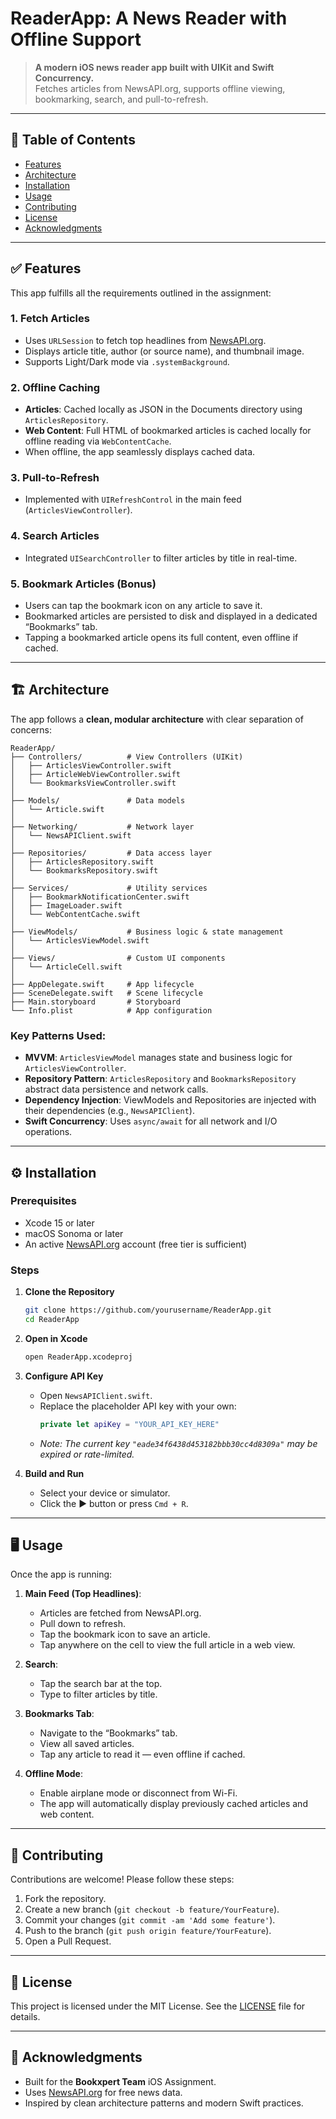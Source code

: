 # ReaderApp: A News Reader with Offline Support

> **A modern iOS news reader app built with UIKit and Swift Concurrency.**  
> Fetches articles from NewsAPI.org, supports offline viewing, bookmarking, search, and pull-to-refresh.

---

## 📌 Table of Contents

- [Features](#-features)
- [Architecture](#-architecture)
- [Installation](#-installation)
- [Usage](#-usage)
- [Contributing](#-contributing)
- [License](#-license)
- [Acknowledgments](#-acknowledgments)

---

## ✅ Features

This app fulfills all the requirements outlined in the assignment:

### 1. Fetch Articles
- Uses `URLSession` to fetch top headlines from [NewsAPI.org](https://newsapi.org).
- Displays article title, author (or source name), and thumbnail image.
- Supports Light/Dark mode via `.systemBackground`.

### 2. Offline Caching
- **Articles**: Cached locally as JSON in the Documents directory using `ArticlesRepository`.
- **Web Content**: Full HTML of bookmarked articles is cached locally for offline reading via `WebContentCache`.
- When offline, the app seamlessly displays cached data.

### 3. Pull-to-Refresh
- Implemented with `UIRefreshControl` in the main feed (`ArticlesViewController`).

### 4. Search Articles
- Integrated `UISearchController` to filter articles by title in real-time.

### 5. Bookmark Articles (Bonus)
- Users can tap the bookmark icon on any article to save it.
- Bookmarked articles are persisted to disk and displayed in a dedicated “Bookmarks” tab.
- Tapping a bookmarked article opens its full content, even offline if cached.

---

## 🏗️ Architecture

The app follows a **clean, modular architecture** with clear separation of concerns:

```
ReaderApp/
├── Controllers/          # View Controllers (UIKit)
│   ├── ArticlesViewController.swift
│   ├── ArticleWebViewController.swift
│   └── BookmarksViewController.swift
│
├── Models/               # Data models
│   └── Article.swift
│
├── Networking/           # Network layer
│   └── NewsAPIClient.swift
│
├── Repositories/         # Data access layer
│   ├── ArticlesRepository.swift
│   └── BookmarksRepository.swift
│
├── Services/             # Utility services
│   ├── BookmarkNotificationCenter.swift
│   ├── ImageLoader.swift
│   └── WebContentCache.swift
│
├── ViewModels/           # Business logic & state management
│   └── ArticlesViewModel.swift
│
├── Views/                # Custom UI components
│   └── ArticleCell.swift
│
├── AppDelegate.swift     # App lifecycle
├── SceneDelegate.swift   # Scene lifecycle
├── Main.storyboard       # Storyboard
└── Info.plist            # App configuration
```

### Key Patterns Used:
- **MVVM**: `ArticlesViewModel` manages state and business logic for `ArticlesViewController`.
- **Repository Pattern**: `ArticlesRepository` and `BookmarksRepository` abstract data persistence and network calls.
- **Dependency Injection**: ViewModels and Repositories are injected with their dependencies (e.g., `NewsAPIClient`).
- **Swift Concurrency**: Uses `async/await` for all network and I/O operations.

---

## ⚙️ Installation

### Prerequisites

- Xcode 15 or later
- macOS Sonoma or later
- An active [NewsAPI.org](https://newsapi.org) account (free tier is sufficient)

### Steps

1. **Clone the Repository**
   ```bash
   git clone https://github.com/yourusername/ReaderApp.git
   cd ReaderApp
   ```

2. **Open in Xcode**
   ```bash
   open ReaderApp.xcodeproj
   ```

3. **Configure API Key**
   - Open `NewsAPIClient.swift`.
   - Replace the placeholder API key with your own:
     ```swift
     private let apiKey = "YOUR_API_KEY_HERE"
     ```
   - *Note: The current key `"eade34f6438d453182bbb30cc4d8309a"` may be expired or rate-limited.*

4. **Build and Run**
   - Select your device or simulator.
   - Click the ▶️ button or press `Cmd + R`.

---

## 🖥️ Usage

Once the app is running:

1. **Main Feed (Top Headlines)**:
   - Articles are fetched from NewsAPI.org.
   - Pull down to refresh.
   - Tap the bookmark icon to save an article.
   - Tap anywhere on the cell to view the full article in a web view.

2. **Search**:
   - Tap the search bar at the top.
   - Type to filter articles by title.

3. **Bookmarks Tab**:
   - Navigate to the “Bookmarks” tab.
   - View all saved articles.
   - Tap any article to read it — even offline if cached.

4. **Offline Mode**:
   - Enable airplane mode or disconnect from Wi-Fi.
   - The app will automatically display previously cached articles and web content.

---

## 🤝 Contributing

Contributions are welcome! Please follow these steps:

1. Fork the repository.
2. Create a new branch (`git checkout -b feature/YourFeature`).
3. Commit your changes (`git commit -am 'Add some feature'`).
4. Push to the branch (`git push origin feature/YourFeature`).
5. Open a Pull Request.

---

## 📄 License

This project is licensed under the MIT License. See the [LICENSE](LICENSE) file for details.

---

## 🙏 Acknowledgments

- Built for the **Bookxpert Team** iOS Assignment.
- Uses [NewsAPI.org](https://newsapi.org) for free news data.
- Inspired by clean architecture patterns and modern Swift practices.
